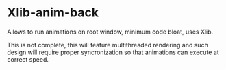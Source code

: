 # Xlib-anim-back
Allows to run animations on root window, minimum code bloat, uses Xlib.

This is not complete, this will feature multithreaded rendering and such design will require proper syncronization so that
animations can execute at correct speed. 
